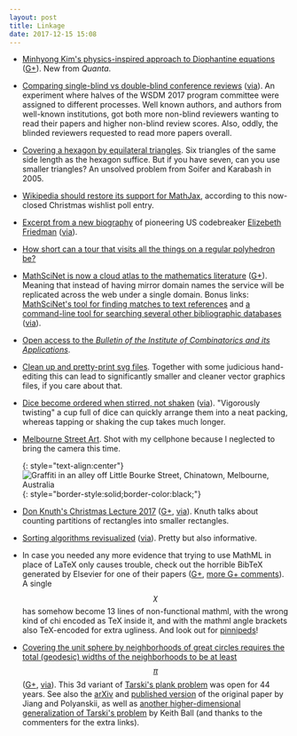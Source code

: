 ```yaml
---
layout: post
title: Linkage
date: 2017-12-15 15:08
---
```

* [Minhyong Kim's physics-inspired approach to Diophantine equations](https://www.quantamagazine.org/secret-link-uncovered-between-pure-math-and-physics-20171201/) ([G+](https://web.archive.org/web/20190216202316/https://plus.google.com/100003628603413742554/posts/d8dAgkkoWGd)). New from _Quanta_.

* [Comparing single-blind vs double-blind conference reviews](https://research.googleblog.com/2017/11/understanding-bias-in-peer-review.html) ([via](https://news.ycombinator.com/item?id=15819495)). An experiment where halves of the WSDM 2017 program committee were assigned to different processes. Well known authors, and authors from well-known institutions, got both more non-blind reviewers wanting to read their papers and higher non-blind review scores. Also, oddly, the blinded reviewers requested to read more papers overall.

* [Covering a hexagon by equilateral triangles](https://mathoverflow.net/q/134430/440). Six triangles of the same side length as the hexagon suffice. But if you have seven, can you use smaller triangles? An unsolved problem from Soifer and Karabash in 2005.

* [Wikipedia should restore its support for MathJax](https://meta.wikimedia.org/wiki/2017_Community_Wishlist_Survey/Reading/Functional_and_beautiful_math_for_everyone), according to this now-closed Christmas wishlist poll entry.

* [Excerpt from a new biography](https://longreads.com/2017/10/11/the-woman-who-smashed-codes-americas-secret-weapon-in-world-war-ii/) of pioneering US codebreaker [Elizebeth Friedman](https://en.wikipedia.org/wiki/Elizebeth_Smith_Friedman) ([via](https://www.metafilter.com/170898/JVESN-EENET-HRWTA-EOHA-OVRAT)).

* [How short can a tour that visits all the things on a regular polyhedron be?](http://www.se16.info/js/circumnavcubetetra.htm)

* [MathSciNet is now a cloud atlas to the mathematics literature](https://blogs.ams.org/beyondreviews/2017/12/06/mathscinet-is-now-a-cloud-atlas-to-the-mathematics-literature/) ([G+](https://web.archive.org/web/20190216202132/https://plus.google.com/100003628603413742554/posts/CFe2RF5wFep)). Meaning that instead of having mirror domain names the service will be replicated across the web under a single domain. Bonus links: [MathSciNet's tool for finding matches to text references](https://mathscinet.ams.org/mref) and [a command-line tool for searching several other bibliographic databases](https://github.com/ekmartin/bibtex-search) ([via](https://news.ycombinator.com/item?id=15817657)).

* [Open access to the _Bulletin of the Institute of Combinatorics and its Applications_](http://luca-giuzzi.unibs.it/ICA/Issues/).

* [Clean up and pretty-print svg files](https://spin.atomicobject.com/2016/11/10/svgo-compressing-svg-images/). Together with some judicious hand-editing this can lead to significantly smaller and cleaner vector graphics files, if you care about that.

* [Dice become ordered when stirred, not shaken](https://physics.aps.org/articles/v10/130) ([via](https://www.improbable.com/2017/12/10/dicey-and-then-some-stirred-not-shaken-physics/)). "Vigorously twisting" a cup full of dice can quickly arrange them into a neat packing, whereas tapping or shaking the cup takes much longer.

* [Melbourne Street Art](http://www.ics.uci.edu/~eppstein/pix/melbourne/index.html). Shot with my cellphone because I neglected to bring the camera this time.

  {: style="text-align:center"}
![Graffiti in an alley off Little Bourke Street, Chinatown, Melbourne, Australia](http://www.ics.uci.edu/~eppstein/pix/melbourne/ChinatownAlley-m.jpg){: style="border-style:solid;border-color:black;"}

* [Don Knuth's Christmas Lecture 2017](https://www.youtube.com/watch?v=BxQw4CdxLr8) ([G+](https://web.archive.org/web/20190216201920/https://plus.google.com/100003628603413742554/posts/isNN76p9UWp), [via](https://news.ycombinator.com/item?id=15898919)). Knuth talks about counting partitions of rectangles into smaller rectangles.

* [Sorting algorithms revisualized](https://imgur.com/gallery/GD5gi) ([via](https://web.archive.org/web/20190216201825/https://plus.google.com/+JeffErickson/posts/W2TA9p9JSYN)). Pretty but also informative.

* In case you needed any more evidence that trying to use MathML in place of LaTeX only causes trouble, check out the horrible BibTeX generated by Elsevier for one of their papers ([G+](https://web.archive.org/web/20190216201435/https://plus.google.com/100003628603413742554/posts/E68gsmdTNeJ), [more G+ comments](https://www.ics.uci.edu/~eppstein/gplus/20171213-E68gsmdTNeJ.html)). A single $$\chi$$ has somehow become 13 lines of non-functional mathml, with the wrong kind of chi encoded as TeX inside it, and with the mathml angle brackets also TeX-encoded for extra ugliness. And look out for [pinnipeds](http://wondermark.com/1k62/)!

* [Covering the unit sphere by neighborhoods of great circles requires the total (geodesic) widths of the neighborhoods to be at least $$\pi$$](https://www.eurekalert.org/pub_releases/2017-12/miop-mc4121217.php) ([G+](https://web.archive.org/web/20190216201309/https://plus.google.com/100003628603413742554/posts/DpSbpFbiRVU), [via](https://web.archive.org/web/20190216201341/https://plus.google.com/114992454076690518209/posts/hpZPAUJQ7a4)). This 3d variant of [Tarski's plank problem](https://en.wikipedia.org/wiki/Tarski%27s_plank_problem) was open for 44 years. See also the [arXiv](https://arxiv.org/abs/1703.10550) and [published version](https://doi.org/10.1007/s00039-017-0427-6) of the original paper by Jiang and Polyanskii, as well as [another higher-dimensional generalization of Tarski's problem](https://arxiv.org/abs/math/9201218) by Keith Ball (and thanks to the commenters for the extra links).